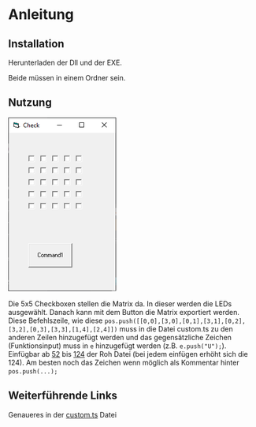 # Anleitung
## Installation
Herunterladen der Dll und der EXE.

Beide müssen in einem Ordner sein.
## Nutzung
![](/docs/Creator.PNG)

Die 5x5 Checkboxen stellen die Matrix da. 
In dieser werden die LEDs ausgewählt.
Danach kann mit dem Button die Matrix exportiert werden.
Diese Befehlszeile, wie diese
`pos.push([[0,0],[3,0],[0,1],[3,1],[0,2],[3,2],[0,3],[3,3],[1,4],[2,4]])`
muss in die Datei custom.ts zu den anderen Zeilen hinzugefügt werden und das gegensätzliche Zeichen (Funktionsinput) muss in `e` hinzugefügt werden (z.B. `e.push("U");`). Einfügbar ab [52](https://github.com/RaphaelKlug/demonstrationInformatik/blob/520e7b2f991df09d9fc8df745832a00dcf19ad2b/src/roh/custom.ts#L52) bis [124](https://github.com/RaphaelKlug/demonstrationInformatik/blob/520e7b2f991df09d9fc8df745832a00dcf19ad2b/src/roh/custom.ts#L124) der Roh Datei (bei jedem einfügen erhöht sich die 124). Am besten noch das Zeichen wenn möglich als Kommentar hinter `pos.push(...);`
## Weiterführende Links
Genaueres in der [custom.ts](/src/roh/custom.ts) Datei
